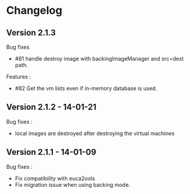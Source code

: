 # Changelog

## Version 2.1.3

Bug fixes

  - #81 handle destroy image with backingImageManager and src=dest path.

Features : 
  - #82 Get the vm lists even if in-memory database is used.

## Version 2.1.2 - 14-01-21

Bug fixes : 

  - local images are destroyed after destroying the virtual machines

## Version 2.1.1 - 14-01-09

Bug fixes :

  - Fix compatibility with euca2ools
  - Fix migration issue when using backing mode.


